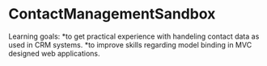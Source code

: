 # ContactManagementSandbox

Learning goals:
*to get practical experience with handeling contact data as used in CRM systems.
*to improve skills regarding model binding in MVC designed web applications.
